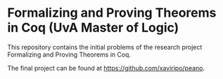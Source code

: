 # Formalizing and Proving Theorems in Coq (UvA Master of Logic)

This repository contains the initial problems of the research project Formalizing and Proving Theorems in Coq.

The final project can be found at https://github.com/xaviripo/peano.
